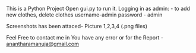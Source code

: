 This is a Python Project 
Open gui.py to run it.
Logging in as admin: - to add new clothes, delete clothes
username-admin
password - admin  

Screenshots has been attaced- Picture 1,2,3,4 (.png files)


Feel Free to contact me in You have any error or for the Report - anantharamanuja@gmail.com
